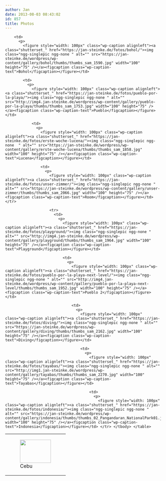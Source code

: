 ```yaml
---
author: Jan
date: 2013-08-03 08:43:02
id: 857
title: Photos
---
```


<table border="0">
  <tr>
    <td>
      <p>
        <figure style="width: 100px" class="wp-caption alignleft"><a class="shutterset_" href="https://jan-steinke.de/fotos/cebu/"><img class="ngg-singlepic ngg-none  " alt="" src="http://img1.jan-steinke.de/wordpress/wp-content/gallery/cebu/thumbs/thumbs_SAM_1470.JPG" width="100" height="75" /></a><figcaption class="wp-caption-text">Cebu</figcaption></figure></td>

        <td>
          <p>
            <figure style="width: 100px" class="wp-caption alignleft"><a class="shutterset_" href="https://jan-steinke.de/fotos/bohol/"><img class="ngg-singlepic ngg-none " alt="" src="https://jan-steinke.de/wordpress/wp-content/gallery/bohol/thumbs/thumbs_sam_1590.jpg" width="100" height="75" /></a><figcaption class="wp-caption-text">Bohol</figcaption></figure></td>

            <td>
              <p>
                <figure style="width: 100px" class="wp-caption alignleft"><a class="shutterset_" href="https://jan-steinke.de/fotos/pueblo-por-la-playa/"><img class="ngg-singlepic ngg-none " alt="" src="http://img4.jan-steinke.de/wordpress/wp-content/gallery/pueblo-por-la-playa/thumbs/thumbs_sam_1753.jpg" width="100" height="75" /></a><figcaption class="wp-caption-text">Pueblo</figcaption></figure></td>

                <td>
                  <p>
                    <figure style="width: 100px" class="wp-caption alignleft"><a class="shutterset_" href="https://jan-steinke.de/fotos/erste-woche-lucena/"><img class="ngg-singlepic ngg-none  " alt="" src="https://jan-steinke.de/wordpress/wp-content/gallery/erste-woche-lucena/thumbs/thumbs_sam_1858.jpg" width="100" height="75" /></a><figcaption class="wp-caption-text">Lucena</figcaption></figure></td>

                    <td>
                      <p>
                        <figure style="width: 100px" class="wp-caption alignleft"><a class="shutterset_" href="https://jan-steinke.de/fotos/unser-zimmer/"><img class="ngg-singlepic ngg-none " alt="" src="https://jan-steinke.de/wordpress/wp-content/gallery/unser-zimmer/thumbs/thumbs_sam_2066.jpg" width="100" height="75" /></a><figcaption class="wp-caption-text">Room</figcaption></figure></td> </tr>

                        <tr>
                          <td>
                            <p>
                              <figure style="width: 100px" class="wp-caption alignleft"><a class="shutterset_" href="https://jan-steinke.de/fotos/playground/"><img class="ngg-singlepic ngg-none " alt="" src="http://img4.jan-steinke.de/wordpress/wp-content/gallery/playground/thumbs/thumbs_sam_1964.jpg" width="100" height="75" /></a><figcaption class="wp-caption-text">Playground</figcaption></figure></td>

                              <td>
                                <p>
                                  <figure style="width: 100px" class="wp-caption alignleft"><a class="shutterset_" href="https://jan-steinke.de/fotos/pueblo-por-la-playa-next-level/"><img class="ngg-singlepic ngg-none " alt="" src="http://img4.jan-steinke.de/wordpress/wp-content/gallery/pueblo-por-la-playa-next-level/thumbs/thumbs_sam_1952.jpg" width="100" height="75" /></a><figcaption class="wp-caption-text">Pueblo 2</figcaption></figure></td>

                                  <td>
                                    <p>
                                      <figure style="width: 100px" class="wp-caption alignleft"><a class="shutterset_" href="https://jan-steinke.de/fotos/diving/"><img class="ngg-singlepic ngg-none " alt="" src="https://jan-steinke.de/wordpress/wp-content/gallery/diving/thumbs/thumbs_sam_2162.jpg" width="100" height="75" /></a><figcaption class="wp-caption-text">Diving</figcaption></figure></td>

                                      <td>
                                        <p>
                                          <figure style="width: 100px" class="wp-caption alignleft"><a class="shutterset_" href="https://jan-steinke.de/fotos/tayabas/"><img class="ngg-singlepic ngg-none " alt="" src="http://img1.jan-steinke.de/wordpress/wp-content/gallery/tayabas/thumbs/thumbs_sam_2270.jpg" width="100" height="75" /></a><figcaption class="wp-caption-text">Tayabas</figcaption></figure></td>

                                          <td>
                                            <p>
                                              <figure style="width: 100px" class="wp-caption alignleft"><a class="shutterset_" href="https://jan-steinke.de/fotos/indonesia/"><img class="ngg-singlepic ngg-none " alt="" src="https://jan-steinke.de/wordpress/wp-content/gallery/indonesia/thumbs/thumbs_02_Pangandaran_NationalPark01.jpg" width="100" height="75" /></a><figcaption class="wp-caption-text">Indonesia</figcaption></figure></td> </tr> </tbody> </table>
